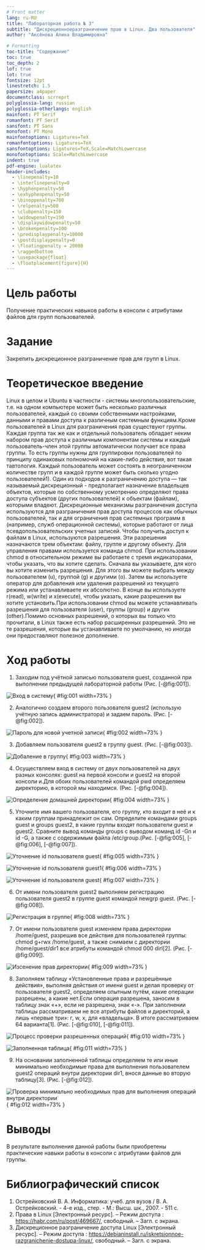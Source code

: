 ```yaml
---
# Front matter
lang: ru-RU
title: "Лабораторная работа № 3"
subtitle: "Дискреционноеразграничение прав в Linux. Два пользователя"
author: "Аксёнова Алина Владимировна"

# Formatting
toc-title: "Содержание"
toc: true
toc_depth: 2
lof: true
lot: true
fontsize: 12pt
linestretch: 1.5
papersize: a4paper
documentclass: scrreprt
polyglossia-lang: russian
polyglossia-otherlangs: english
mainfont: PT Serif
romanfont: PT Serif
sansfont: PT Sans
monofont: PT Mono
mainfontoptions: Ligatures=TeX
romanfontoptions: Ligatures=TeX
sansfontoptions: Ligatures=TeX,Scale=MatchLowercase
monofontoptions: Scale=MatchLowercase
indent: true
pdf-engine: lualatex
header-includes:
  - \linepenalty=10
  - \interlinepenalty=0
  - \hyphenpenalty=50
  - \exhyphenpenalty=50
  - \binoppenalty=700
  - \relpenalty=500
  - \clubpenalty=150
  - \widowpenalty=150
  - \displaywidowpenalty=50
  - \brokenpenalty=100
  - \predisplaypenalty=10000
  - \postdisplaypenalty=0
  - \floatingpenalty = 20000
  - \raggedbottom
  - \usepackage{float}
  - \floatplacement{figure}{H}
---
```


# Цель работы

Получение практических навыков работы в консоли с атрибутами файлов для групп пользователей.

# Задание

Закрепить дискреционное разграничение прав для групп в Linux.

# Теоретическое введение

Linux в целом и Ubuntu в частности - системы многопользовательские, т.е. на одном компьютере может быть несколько различных пользователей, каждый со своими собственными настройками, данными и правами доступа к различным системным функциям.Кроме пользователей в Linux для разграничения прав существуют группы. Каждая группа так же как и отдельный пользователь обладает неким набором прав доступа к различным компонентам системы и каждый пользователь-член этой группы автоматически получает все права группы. То есть группы нужны для группировки пользователей по принципу одинаковых полномочий на какие-либо действия, вот такая тавтология. Каждый пользователь может состоять в неограниченном количестве групп и в каждой группе может быть сколько угодно пользователей1). Один из подходов к разграничению доступа — так называемый дискреционный - предполагает назначение владельцев объектов, которые по собственному усмотрению определяют права доступа субъектов (других пользователей) к объектам (файлам), которыми владеют. Дискреционные механизмы разграничения доступа используются для разграничения прав доступа процессов как обычных пользователей, так и для ограничения прав системных программ в (например, служб операционной системы), которые работают от лица псевдопользовательских учетных записей. Чтобы получить доступ к файлам в Linux, используются разрешения. Эти разрешения назначаются трем объектам: файлу, группе и другому объекту. Для управления правами используется команда chmod. При использовании chmod в относительном режиме вы работаете с тремя индикаторами, чтобы указать, что вы хотите сделать. Сначала вы указываете, для кого вы хотите изменить разрешения. Для этого вы можете выбрать между пользователем (u), группой (g) и другими (o). Затем вы используете оператор для добавления или удаления разрешений из текущего режима или устанавливаете их абсолютно. В конце вы используете r(read), w(write) и x(execute), чтобы указать, какие разрешения вы хотите установить.При использовании chmod вы можете устанавливать разрешения для пользователя (user), группы (group) и других (other).Помимо основных разрешений, о которых вы только что прочитали, в Linux также есть набор расширенных разрешений. Это не те разрешения, которые вы устанавливаете по умолчанию, но иногда они предоставляют полезное дополнение.


# Ход работы

1. Заходим под учётной записью пользователя guest, созданной при выполнении предыдущей лабораторной работы (Рис. [-@fig:001]).

![Вход в систему](image/report/1.png){ #fig:001 width=73% }

2. Аналогично создаем второго пользователя guest2 (использую учётную запись администратора) и задаем пароль. (Рис. [-@fig:002]).

![Пароль для новой учетной записи](image/report/2.png){ #fig:002 width=73% }

3. Добавляем пользователя guest2 в группу guest. (Рис. [-@fig:003]).

![Добаление в группу](image/report/3.png){ #fig:003 width=73% }

4. Осуществляем вход в систему от двух пользователей на двух разных консолях: guest на первой консоли и guest2 на второй консоли и.Для обоих пользователей командой pwd определяем директорию, в которой мы находимся. (Рис. [-@fig:004]).

![Определение домашней директории](image/report/4.1.png){ #fig:004 width=73% }

5. Уточните имя вашего пользователя, его группу, кто входит в неё и к каким группам принадлежит он сам. Определите командами groups guest и groups guest2, в какие группы входят пользователи guest и guest2. Сравните вывод команды groups с выводом команд id -Gn и id -G, а также с содержимым файла /etc/group.(Рис. [-@fig:005], [-@fig:006], [-@fig:007]).

![Уточнение id пользователя guest](image/report/4.png){ #fig:005 width=73% }

![Уточнение id пользователя guest1](image/report/5.png){ #fig:006 width=73% }

![Уточнение id пользователя guest](image/report/6.png){ #fig:007 width=73% }

6. От имени пользователя guest2 выполняем регистрацию пользователя guest2 в группе guest командой newgrp guest. (Рис. [-@fig:008]).

![Регистрация в группе](image/report/8.png){ #fig:008 width=73% }

7. От имени пользователя guest изменяем права директории /home/guest, разрешив все действия для пользователей группы: chmod g+rwx /home/guest, а также снимаем с директории /home/guest/dir1 все атрибуты командой chmod 000 dirl[2]. (Рис. [-@fig:009]). 

 ![Изсенение прав директории](image/report/9.png){ #fig:009 width=73% } 

8. Заполняем таблицу «Установленные права и разрешённые действия», выполняя действия от имени guest и делая проверку от пользователя guest2, определяем опытным путём, какие операции разрешены, а какие нет.Если операция разрешена, заносим в таблицу знак «+», если не разрешена, знак «-». При заполнении таблицы рассматриваем не все атрибуты файлов и директорий, а лишь «первые три»: г, w, х, для «владельца». В итоге рассматриваем 64 варианта[1]. (Рис. [-@fig:010], [-@fig:011]).

![Процесс проверки разрешенных операций](image/report/10.png){ #fig:010 width=73% }

![Заполненная таблица](image/report/11.png){ #fig:011 width=73% }

9.  На основании заполненной таблицы определяем те или иные минимально необходимые права для выполнения пользователем guest2 операций внутри директории dir1, внося данные во вторую таблицу[3]. (Рис. [-@fig:012]).

 ![Проверка минимально необходимых прав для выполнения операций внутри директории](image/report/12.png){ #fig:012 width=73% }

# Выводы

В результате выполнения данной работы были приобретены практические навыки работы в консоли с атрибутами файлов для группы.

# Библиографический список  
1. Острейковский В. А. Информатика: учеб. для вузов / В. А. Острейковский. - 4-е изд., стер. - М.: Высш. шк., 2007. - 511 с.
2. Права в Linux [Электронный ресурс].  – Режим доступа : https://habr.com/ru/post/469667/, свободный. – Загл. с экрана.
3. Дискреционное разграничение доступа Linux [Электронный ресурс].  – Режим доступа : https://debianinstall.ru/iskretsionnoe-razgranichenie-dostupa-linux/, свободный. – Загл. с экрана.